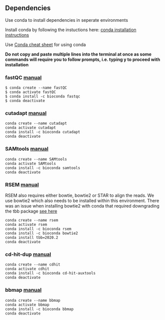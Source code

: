 ## Dependencies
Use conda to install dependencies in seperate environments

Install conda by following the instuctions here:
[conda installation instructions](https://conda.io/projects/conda/en/latest/user-guide/install/linux.html)

Use [Conda cheat sheet](https://docs.conda.io/projects/conda/en/4.6.0/_downloads/52a95608c49671267e40c689e0bc00ca/conda-cheatsheet.pdf) for using conda

**Do not copy and paste multiple lines into the terminal at once as some commands will require you to follow prompts, i.e. typing y to proceed with installation**

### fastQC [manual](https://www.bioinformatics.babraham.ac.uk/projects/fastqc/)
```console
$ conda create --name fastQC
$ conda activate fastQC
$ conda install -c bioconda fastqc
$ conda deactivate
```

### cutadapt [manual](https://cutadapt.readthedocs.io/en/stable/guide.html)
```console
conda create --name cutadapt
conda activate cutadapt
conda install -c bioconda cutadapt
conda deactivate
```

### SAMtools [manual](http://www.htslib.org/doc/samtools.html)
```console
conda create --name SAMtools
conda activate SAMtools
conda install -c bioconda samtools
conda deactivate
```

### RSEM [manual](https://deweylab.github.io/RSEM/README.html)
RSEM also requires either bowtie, bowtie2 or STAR to align the reads. We use bowtie2 which also needs to be installed within this environment. There was an issue when installing bowtie2 with conda that required downgrading the tbb package [see here](https://www.biostars.org/p/494922/)
```console
conda create --name rsem
conda activate rsem
conda install -c bioconda rsem
conda install -c bioconda bowtie2
conda install tbb=2020.2
conda deactivate
```

### cd-hit-dup [manual](https://github.com/weizhongli/cdhit/wiki/3.-User's-Guide#cdhitdup)
```console
conda create --name cdhit
conda activate cdhit
conda install -c bioconda cd-hit-auxtools
conda deactivate
```

### bbmap [manual](https://jgi.doe.gov/data-and-tools/bbtools/bb-tools-user-guide/bbmap-guide/)
```console
conda create --name bbmap
conda activate bbmap
conda install -c bioconda bbmap
conda deactivate
```


